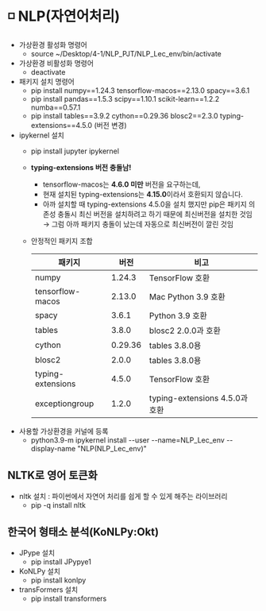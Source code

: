 # ◽ NLP(자연어처리)
- 가상환경 활성화 명령어
    - source ~/Desktop/4-1/NLP_PJT/NLP_Lec_env/bin/activate
- 가상환경 비활성화 명령어
    - deactivate
- 패키지 설치 명령어
    - pip install numpy==1.24.3 tensorflow-macos==2.13.0 spacy==3.6.1
    - pip install pandas==1.5.3 scipy==1.10.1 scikit-learn==1.2.2 numba==0.57.1
    - pip install tables==3.9.2 cython==0.29.36 blosc2==2.3.0 typing-extensions==4.5.0 (버전 변경)
- ipykernel 설치
    - pip install jupyter ipykernel
    - **typing-extensions 버전 충돌남!**
        - tensorflow-macos는 **4.6.0 미만** 버전을 요구하는데,
        - 현재 설치된 typing-extensions는 **4.15.0**이라서 호환되지 않습니다.
        - 아까 설치할 때 typing-extensions 4.5.0을 설치 했지만 pip은 패키지 의존성 충돌시 최신 버전을 설치하려고 하기 때문에 최신버전을 설치한 것임 → 그럼 아까 패키지 충돌이 났는데 자동으로 최신버전이 깔린 것임
    - 안정적인 패키지 조합
        
        
        | **패키지** | **버전** | **비고** |
        | --- | --- | --- |
        | numpy | 1.24.3 | TensorFlow 호환 |
        | tensorflow-macos | 2.13.0 | Mac Python 3.9 호환 |
        | spacy | 3.6.1 | Python 3.9 호환 |
        | tables | 3.8.0 | blosc2 2.0.0과 호환 |
        | cython | 0.29.36 | tables 3.8.0용 |
        | blosc2 | 2.0.0 | tables 3.8.0용 |
        | typing-extensions | 4.5.0 | TensorFlow 호환 |
        | exceptiongroup | 1.2.0 | typing-extensions 4.5.0과 호환 |
- 사용할 가상환경을 커널에 등록
    - python3.9-m ipykernel install --user --name=NLP_Lec_env --display-name "NLP(NLP_Lec_env)"

## NLTK로 영어 토큰화

- nltk 설치 : 파이썬에서 자연어 처리를 쉽게 할 수 있게 해주는 라이브러리
    - pip -q install nltk

## 한국어 형태소 분석(KoNLPy:Okt)

- JPype 설치
    - pip install JPypye1
- KoNLPy 설치
    - pip install konlpy
- transFormers 설치
    - pip install transformers
